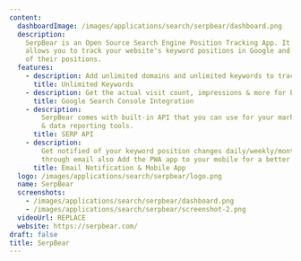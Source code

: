```yaml
---
content:
  dashboardImage: /images/applications/search/serpbear/dashboard.png
  description:
    SerpBear is an Open Source Search Engine Position Tracking App. It
    allows you to track your website's keyword positions in Google and get notified
    of their positions.
  features:
    - description: Add unlimited domains and unlimited keywords to track their SERP.
      title: Unlimited Keywords
    - description: Get the actual visit count, impressions & more for Each keyword.
      title: Google Search Console Integration
    - description:
        SerpBear comes with built-in API that you can use for your marketing
        & data reporting tools.
      title: SERP API
    - description:
        Get notified of your keyword position changes daily/weekly/monthly
        through email also Add the PWA app to your mobile for a better mobile experience.
      title: Email Notification & Mobile App
  logo: /images/applications/search/serpbear/logo.png
  name: SerpBear
  screenshots:
    - /images/applications/search/serpbear/dashboard.png
    - /images/applications/search/serpbear/screenshot-2.png
  videoUrl: REPLACE
  website: https://serpbear.com/
draft: false
title: SerpBear
---
```

